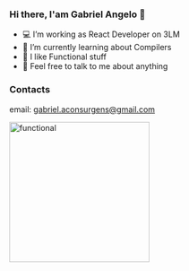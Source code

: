 ### Hi there, I'am Gabriel Angelo 👋

- 💻 I’m working as React Developer on 3LM
- 📖 I’m currently learning about Compilers 
- 🧐 I like Functional stuff
- 🤠 Feel free to talk to me about anything

### Contacts
  email: gabriel.aconsurgens@gmail.com

<img src="https://user-images.githubusercontent.com/51804622/136234558-267de4a8-531a-44d1-a523-2ef725019ccb.jpg" alt="functional" style="width:250px;" />
<!-- ![](https://komarev.com/ghpvc/?username=morninn&color=blueviolet&style=flat) -->



<!-- **morninn/morninn** is a ✨ _special_ ✨ repository because its `README.md` (this file) appears on your GitHub profile.

Here are some ideas to get you started:

- I’m currently working on ...
- I’m currently learning ...
- I’m currently interested on Lambda Calculus and Functional Languages 
- 👯 I’m looking to collaborate on ...
- 🤔 I’m looking for help with ...
- 💬 Ask me about ...
- 📫 How to reach me: ...
- 😄 Pronouns: ...
- ⚡ Fun fact: ...
-->
